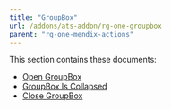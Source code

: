 ```yaml
---
title: "GroupBox"
url: /addons/ats-addon/rg-one-groupbox
parent: "rg-one-mendix-actions"
---
```


This section contains these documents:

* [Open GroupBox](rg-one-open-groupbox)
* [GroupBox Is Collapsed](rg-one-groupbox-is-collapsed)
* [Close GroupBox](rg-one-close-groupbox)
